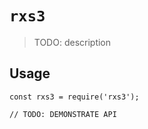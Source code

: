 # `rxs3`

> TODO: description

## Usage

```
const rxs3 = require('rxs3');

// TODO: DEMONSTRATE API
```
